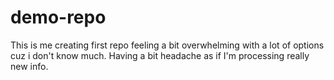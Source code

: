 # demo-repo
This is me creating first repo feeling a bit overwhelming with a lot of options cuz i don't know much. Having a bit headache as if I'm processing really new info.
